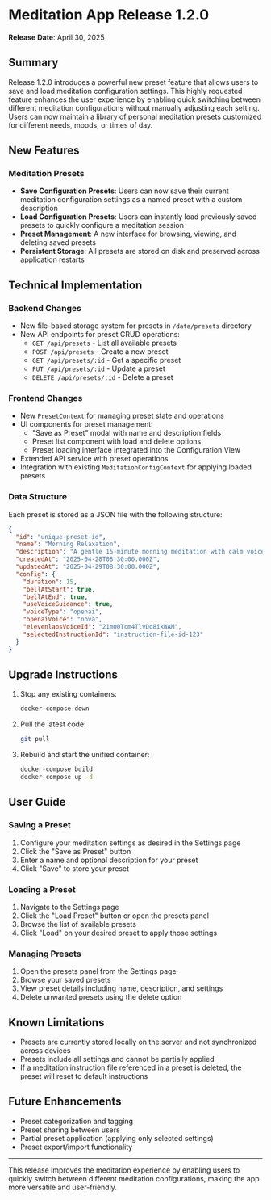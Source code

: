 # Meditation App Release 1.2.0

**Release Date**: April 30, 2025

## Summary

Release 1.2.0 introduces a powerful new preset feature that allows users to save and load meditation configuration settings. This highly requested feature enhances the user experience by enabling quick switching between different meditation configurations without manually adjusting each setting. Users can now maintain a library of personal meditation presets customized for different needs, moods, or times of day.

## New Features

### Meditation Presets

- **Save Configuration Presets**: Users can now save their current meditation configuration settings as a named preset with a custom description
- **Load Configuration Presets**: Users can instantly load previously saved presets to quickly configure a meditation session
- **Preset Management**: A new interface for browsing, viewing, and deleting saved presets
- **Persistent Storage**: All presets are stored on disk and preserved across application restarts

## Technical Implementation

### Backend Changes

- New file-based storage system for presets in `/data/presets` directory
- New API endpoints for preset CRUD operations:
  - `GET /api/presets` - List all available presets
  - `POST /api/presets` - Create a new preset
  - `GET /api/presets/:id` - Get a specific preset
  - `PUT /api/presets/:id` - Update a preset
  - `DELETE /api/presets/:id` - Delete a preset

### Frontend Changes

- New `PresetContext` for managing preset state and operations
- UI components for preset management:
  - "Save as Preset" modal with name and description fields
  - Preset list component with load and delete options
  - Preset loading interface integrated into the Configuration View
- Extended API service with preset operations
- Integration with existing `MeditationConfigContext` for applying loaded presets

### Data Structure

Each preset is stored as a JSON file with the following structure:

```json
{
  "id": "unique-preset-id",
  "name": "Morning Relaxation",
  "description": "A gentle 15-minute morning meditation with calm voice guidance",
  "createdAt": "2025-04-28T08:30:00.000Z", 
  "updatedAt": "2025-04-29T08:30:00.000Z",
  "config": {
    "duration": 15,
    "bellAtStart": true,
    "bellAtEnd": true,
    "useVoiceGuidance": true,
    "voiceType": "openai",
    "openaiVoice": "nova",
    "elevenlabsVoiceId": "21m00Tcm4TlvDq8ikWAM",
    "selectedInstructionId": "instruction-file-id-123"
  }
}
```

## Upgrade Instructions

1. Stop any existing containers:
   ```bash
   docker-compose down
   ```

2. Pull the latest code:
   ```bash
   git pull
   ```

3. Rebuild and start the unified container:
   ```bash
   docker-compose build
   docker-compose up -d
   ```

## User Guide

### Saving a Preset

1. Configure your meditation settings as desired in the Settings page
2. Click the "Save as Preset" button
3. Enter a name and optional description for your preset
4. Click "Save" to store your preset

### Loading a Preset

1. Navigate to the Settings page
2. Click the "Load Preset" button or open the presets panel
3. Browse the list of available presets
4. Click "Load" on your desired preset to apply those settings

### Managing Presets

1. Open the presets panel from the Settings page
2. Browse your saved presets
3. View preset details including name, description, and settings
4. Delete unwanted presets using the delete option

## Known Limitations

- Presets are currently stored locally on the server and not synchronized across devices
- Presets include all settings and cannot be partially applied
- If a meditation instruction file referenced in a preset is deleted, the preset will reset to default instructions

## Future Enhancements

- Preset categorization and tagging
- Preset sharing between users
- Partial preset application (applying only selected settings)
- Preset export/import functionality

---

This release improves the meditation experience by enabling users to quickly switch between different meditation configurations, making the app more versatile and user-friendly.